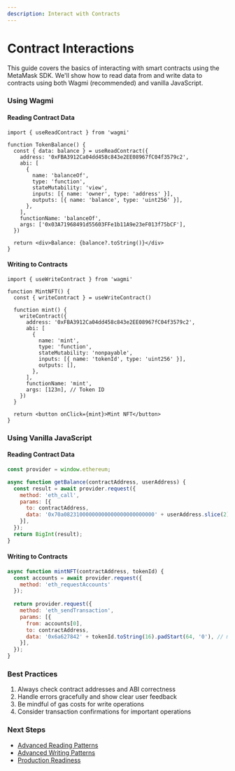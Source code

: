 ```yaml
---
description: Interact with Contracts
---
```


# Contract Interactions

This guide covers the basics of interacting with smart contracts using the MetaMask SDK. We'll show how to read data from and write data to contracts using both Wagmi (recommended) and vanilla JavaScript.

### Using Wagmi

#### Reading Contract Data

```tsx
import { useReadContract } from 'wagmi'

function TokenBalance() {
  const { data: balance } = useReadContract({
    address: '0xFBA3912Ca04dd458c843e2EE08967fC04f3579c2',
    abi: [
      {
        name: 'balanceOf',
        type: 'function',
        stateMutability: 'view',
        inputs: [{ name: 'owner', type: 'address' }],
        outputs: [{ name: 'balance', type: 'uint256' }],
      },
    ],
    functionName: 'balanceOf',
    args: ['0x03A71968491d55603FFe1b11A9e23eF013f75bCF'],
  })

  return <div>Balance: {balance?.toString()}</div>
}
```

#### Writing to Contracts

```tsx
import { useWriteContract } from 'wagmi'

function MintNFT() {
  const { writeContract } = useWriteContract()
  
  function mint() {
    writeContract({
      address: '0xFBA3912Ca04dd458c843e2EE08967fC04f3579c2',
      abi: [
        {
          name: 'mint',
          type: 'function',
          stateMutability: 'nonpayable',
          inputs: [{ name: 'tokenId', type: 'uint256' }],
          outputs: [],
        },
      ],
      functionName: 'mint',
      args: [123n], // Token ID
    })
  }
  
  return <button onClick={mint}>Mint NFT</button>
}
```

### Using Vanilla JavaScript

#### Reading Contract Data

```javascript
const provider = window.ethereum;

async function getBalance(contractAddress, userAddress) {
  const result = await provider.request({
    method: 'eth_call',
    params: [{
      to: contractAddress,
      data: '0x70a08231000000000000000000000000' + userAddress.slice(2), // balanceOf(address)
    }],
  });
  return BigInt(result);
}
```

#### Writing to Contracts

```javascript
async function mintNFT(contractAddress, tokenId) {
  const accounts = await provider.request({ 
    method: 'eth_requestAccounts' 
  });
  
  return provider.request({
    method: 'eth_sendTransaction',
    params: [{
      from: accounts[0],
      to: contractAddress,
      data: '0x6a627842' + tokenId.toString(16).padStart(64, '0'), // mint(uint256)
    }],
  });
}
```

### Best Practices

1. Always check contract addresses and ABI correctness
2. Handle errors gracefully and show clear user feedback
3. Be mindful of gas costs for write operations
4. Consider transaction confirmations for important operations

### Next Steps

- [Advanced Reading Patterns](/sdk/guides/advanced-patterns/reading-contracts)
- [Advanced Writing Patterns](/sdk/guides/advanced-patterns/writing-contracts)
- [Production Readiness](/sdk/guides/production-readiness)
